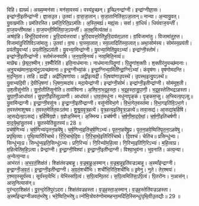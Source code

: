 

  
विहि। ह्यख्यं॑। अख्य॒म्मन॑सा। मन॑सा॒वस्यः॑। वस्य॑इ॒च्छन्। इ॒च्छ्निन्द्रा॑ग्नी। इन्द्रा॑ग्नीज्ञा॒सः। इन्द्रा॑ग्नी॒इतीन्द्रा॑ग्नी। ज्ञा॒सउ॒त। उ॒तवा॑। वा॒स॒जा॒तान्। स॒जा॒तानिति॑स॒ऽजा॒तान्॥ नान्या। अ॒न्यायु॒वत्। यु॒वत्प्रम॑तिः। प्रम॑तिरस्ति। प्रम॑ति॒रिति॒प्रऽम॑तिः। अ॒स्ति॒मह्यं॑। मह्यं॒सः। सवां॑। वां॒धियं॑। धियं॑वाज॒यन्तीं॑। वा॒ज॒यन्ती॑मतक्षं। वा॒ज॒यन्ती॒मिति॑वा॒ज॒ऽयन्तीं॑। अ॒त॒क्ष॒मित्य॑तक्षं॥  
अश्र॑वं॒हि। हिभू॑रि॒दाव॑त्तरा। भू॒रि॒दाव॑त्तरावां। भू॒रि॒दावत्त॒रेति॑भू॒रि॒दाव॑त्ऽतरा। वां॒विजामा॑तुः। विजामा॑तुरु॒त। विजामा॑तु॒रिति॑विऽजा॑मातुः। उ॒तवा॑। वा॒घ। घा॒स्या॒लात्। स्या॒लादिति॑स्या॒लात्॥ अथा॒सोम॑स्य। सोम॑स्य॒प्रय॑ती। प्रय॑तीयु॒वभ्यां॑। प्रय॒तीति॒प्रऽय॑ती। यु॒वभ्या॒मिन्द्रा॑ग्नी। यु॒वभ्या॒मिति॑यु॒वऽभ्यां॑। इन्द्रा॑ग्नी॒स्तोमं॑। इन्द्रा॑ग्नी॒इतीन्द्रा॑ग्नी। स्तोमं॑जनयामि। ज॒न॒या॒मि॒नव्यं॑। नव्य॒मिति॒नव्यं॑॥  
माछे॑द्म। छे॒द्म॒र॒श्मीन्। र॒श्मीँरिति॑। इति॒नाध॑मानाः। नाध॑मानाःपितॄ॒॒णां। पि॒तॄ॒॒णांश॒क्तीः। श॒क्तीर॑नु॒यच्छ॑मानाः। अ॒नु॒यच्छ॑माना॒इत्य॑नु॒ऽयच्छ॑मानाः॥ इ॒न्द्र॒ग्नीभ्यां॒कं। इ॒न्द्रा॒ग्निभ्या॒मिती॑न्द्रा॒ग्निऽभ्यां॑। कंवृष॑णः। वृष॑णोमदन्ति। म॒द॒न्ति॒ता। ताहि। ह्यद्री॑। अद्री॑धि॒षणा॑याः। अद्री॒इत्यद्री॑। धि॒षया॑णाउ॒पस्थे॑। उ॒पस्थ॒इत्यु॒पऽस्थे॑॥  
यु॒वाभ्यां॑दे॒वी। दे॒वीधि॒षणा॑। धि॒षणा॒मदा॑य। मदा॒येन्द्रा॑ग्नी। इन्द्रा॑ग्नी॒सोमं॑। इन्द्रा॑ग्नी॒इतीन्द्रा॑ग्नी। सोम॑मुश॒ती। उ॒श॒तीसु॑नोति। सु॒नो॒तीति॑सुनोति॥ ताव॑श्विना। अ॒श्वि॒ना॒भ॒द्र॒ह॒स्ता॒। भ॒द्र॒ह॒स्ता॒सु॒पा॒णी॒। भ॒द्र॒ह॒स्तेति॑भद्रऽहस्ता। सु॒पा॒णी॒आधा॑वतं। सु॒पा॒णी॒इति॑सुऽपाणी। आधा॑वतं। धा॒व॒तं॒मधु॑ना। मधु॑नापृ॒ङ्कं। पृ॒ङ्कम॒प्सु। अ॒प्स्वित्य॒प्ऽसु॥  
यु॒वामि॑न्द्राग्नी। इ॒न्द्रा॒ग्नी॒वसु॑नः। इ॒न्द्रा॒ग्नी॒इती॑न्द्राग्नी। वसु॑नोविभा॒गे। वि॒भा॒गेत॒वस्त॑मा। वि॒भा॒गइति॑वि॒ऽभा॒गे। त॒वस्त॑माशुश्रव। त॒वस्त॒मेति॑त॒वःऽत॑मा। शु॒श्रु॒व॒वृ॒त्र॒हत्ये॑। वृ॒त्र॒हत्य॒इति॑वृ॒त्र॒ऽहत्ये॑॥ तावा॒सद्य॑। आ॒सद्या॑ब॒र्हिषि॑। आ॒सद्येत्या॒ऽसद्य॑। ब॒र्हिषि॑य॒ज्ञे। य॒ज्ञेअ॒स्मिन्। अ॒स्मिन्प्र। प्रच॑र्षणी। च॒र्ष॒णी॒मा॒द॒ये॒थां॒। च॒र्ष॒णी॒इति॑चर्षणी। मा॒द॒ये॒थां॒सु॒तस्य॑। सु॒तस्येति॑सु॒तस्य॑॥ 28 ॥  
प्रच॑र्ष॒णिभ्यः॑। च॒र्ष॒णिभ्यः॑पृतना॒हवे॑षु। च॒र्ष॒णिभ्य॒इति॑च॒र्ष॒णिऽभ्यः॑। पृ॒त॒ना॒हवे॑षु॒प्र। पृ॒त॒ना॒हवे॒ष्विति॑पृ॒त॒ना॒ऽहवे॑षु। प्रपृ॑थि॒व्याः। पृ॒थि॒व्यारि॑रिचाथे। रि॒रि॒चाथे॒दि॒वः। रि॒रि॒चा॒थे॒इति॑रिरिचाथे। दि॒वश्च॑। चेति॑च॥ प्रसिन्धु॑भ्यः। सिन्धु॑भ्यः॒प्र। सिन्धु॑भ्य॒इति॒सिन्धु॑ऽभ्यः। प्रगि॒रिभ्यः॑। गि॒रिभ्यो॑म॒हि॒त्वा। गि॒रिभ्य॒इति॑गि॒रिऽभ्यः॑। म॒हि॒त्वाप्र। म॒हित्वेति॑म॒हि॒ऽत्वा। प्रेन्द्रा॑ग्नी। इ॒न्द्रा॒ग्नी॒विश्वा॑। इ॒न्द्रा॒ग्नी॒इती॑न्द्राग्नी। विश्वा॒भुव॑ना। भुव॒नाति॑। अत्य॒न्या। अ॒न्येत्य॒न्या॥  
आभ॑रतं। अ॒भ॒र॒तं॒शिक्ष॑तं। शिक्ष॑तंवज्रबाहू। व॒ज्र॒बा॒हू॒अ॒स्मान्। व॒ज्र॒बा॒हूइति॑वज्रऽबाहू। अ॒स्माँइ॑न्द्राग्नी। इ॒न्द्रा॒ग्नी॒अ॒व॒तं॒। इ॒न्द्रा॒ग्नी॒इती॑न्द्राग्नी। अ॒व॒तं॒शची॑भिः। शची॑भि॒रिति॒शची॑भिः॥ इ॒मेनु। नुते। तेर॒श्मयः॑। र॒श्मय॒स्सूर्य॑स्य। सूर्य॑स्य॒येभिः॑। येभि॑स्सपि॒त्वं। स॒पि॒त्वम्पि॒तरः॑। स॒पि॒त्वमिति॑स॒ऽपि॒त्वं। पि॒तरो॑नः। न॒आस॑न्। आस्॒नित्यास॑न्॥  
पुर॑न्दरा॒शिक्ष॑तं। पु॒र॒न्द॒रेति॑पुरंऽदरा। शिक्ष॑तंवज्रहस्ता। व॒ज्र॒ह॒स्ता॒अ॒स्मान्। व॒ज्र॒ह॒स्तेति॑वज्रऽहस्ता। अ॒स्माँइ॑न्द्राग्नीअवतं॒भरे॑षु। भरे॒ष्विति॒भरे॑षु॥ त्नो॑मि॒त्रोवरु॑णॊमामहन्ता॒मदि॑ति॒स्सिन्धुः॑पृथि॒वीउ॒तद्यौः॥ 29 ॥  
